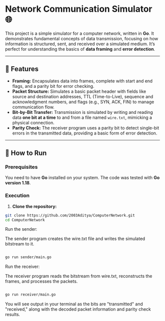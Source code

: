 # Network Communication Simulator 🌐

This project is a simple simulator for a computer network, written in **Go**. It demonstrates fundamental concepts of data transmission, focusing on how information is structured, sent, and received over a simulated medium. It’s perfect for understanding the basics of **data framing** and **error detection**.

---

## 🌟 Features

- **Framing:** Encapsulates data into frames, complete with start and end flags, and a parity bit for error checking.
- **Packet Structure:** Simulates a basic packet header with fields like source and destination addresses, TTL (Time-to-Live), sequence and acknowledgment numbers, and flags (e.g., SYN, ACK, FIN) to manage communication flow.
- **Bit-by-Bit Transfer:** Transmission is simulated by writing and reading data **one bit at a time** to and from a file named `wire.txt`, mimicking a physical connection.
- **Parity Check:** The receiver program uses a parity bit to detect single-bit errors in the transmitted data, providing a basic form of error detection.

---

## 🚀 How to Run

### Prerequisites

You need to have **Go** installed on your system.
The code was tested with **Go version 1.18**.

### Execution

1. **Clone the repository:**

```bash
git clone https://github.com/2003Aditya/ComputerNetwork.git
cd ComputerNetwork
```
Run the sender:

The sender program creates the wire.txt file and writes the simulated bitstream to it.

```bash

go run sender/main.go
```
Run the receiver:

The receiver program reads the bitstream from wire.txt, reconstructs the frames, and processes the packets.

```bash

go run receiver/main.go
```
You will see output in your terminal as the bits are "transmitted" and "received," along with the decoded packet information and parity check results.
```
